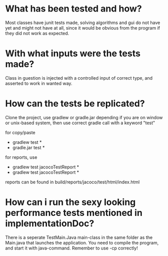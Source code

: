 # What has been tested and how?

Most classes have junit tests made, solving algorithms and gui do not have yet and might not have at all, since it would be obvious from the program if they did not work as expected.


# With what inputs were the tests made?

Class in guestion is injected with a controlled input of correct type, and asserted to work in wanted way.


# How can the tests be replicated?

Clone the project, use gradlew or gradle.jar depending if you are on window or unix-based system, then use correct gradle call with a keyword "test"

for copy/paste

* gradlew test *
* gradle.jar test *

for reports, use 

* gradlew test jacocoTestReport *
* gradlew test jacocoTestReport *

reports can be found in build/reports/jacoco/test/html/index.html


# How can i run the sexy looking performance tests mentioned in implementationDoc?

There is a seperate TestMain.Java main-class in the same folder as the Main.java that launches the application. You need to compile the program, and start it with java-command. Remember to use -cp correctly!
